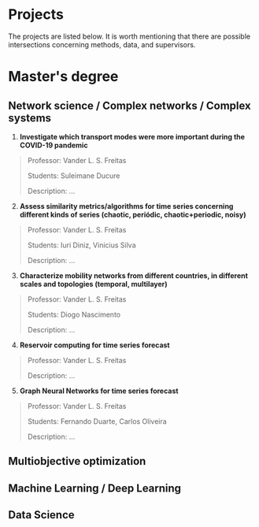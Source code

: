 # Projects

The projects are listed below. It is worth mentioning that there are possible intersections concerning methods, data, and supervisors.



# Master's degree


## Network science / Complex networks / Complex systems


1) **Investigate which transport modes were more important during the COVID-19 pandemic** 
> Professor: Vander L. S. Freitas
> 
> Students: Suleimane Ducure
> 
> Description: ...

2) **Assess similarity metrics/algorithms for time series concerning different kinds of series (chaotic, periódic, chaotic+periodic, noisy)**
> Professor: Vander L. S. Freitas
> 
> Students: Iuri Diniz, Vinicius Silva
> 
> Description: ...

3) **Characterize mobility networks from different countries, in different scales and topologies (temporal, multilayer)**
> Professor: Vander L. S. Freitas
> 
> Students: Diogo Nascimento
> 
> Description: ...

4) **Reservoir computing for time series forecast**
> Professor: Vander L. S. Freitas
> 
> Description: ...

5) **Graph Neural Networks for time series forecast**
> Professor: Vander L. S. Freitas
> 
> Students: Fernando Duarte, Carlos Oliveira
> 
> Description: ...



## Multiobjective optimization


## Machine Learning / Deep Learning


## Data Science
